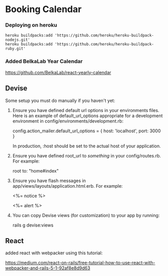 # Booking Calendar

### Deploying on heroku

    heroku buildpacks:add 'https://github.com/heroku/heroku-buildpack-nodejs.git'
    heroku buildpacks:add 'https://github.com/heroku/heroku-buildpack-ruby.git'
### Added BelkaLab Year Calendar
https://github.com/BelkaLab/react-yearly-calendar

## Devise

Some setup you must do manually if you haven't yet:

  1. Ensure you have defined default url options in your environments files. Here
     is an example of default_url_options appropriate for a development environment
     in config/environments/development.rb:

       config.action_mailer.default_url_options = { host: 'localhost', port: 3000 }

     In production, :host should be set to the actual host of your application.

  2. Ensure you have defined root_url to *something* in your config/routes.rb.
     For example:

       root to: "home#index"

  3. Ensure you have flash messages in app/views/layouts/application.html.erb.
     For example:

       <p class="notice"><%= notice %></p>
       <p class="alert"><%= alert %></p>

  4. You can copy Devise views (for customization) to your app by running:

       rails g devise:views


## React

added react with webpacker using this tutorial:

https://medium.com/react-on-rails/free-tutorial-how-to-use-react-with-webpacker-and-rails-5-1-92af8e8d9d63
